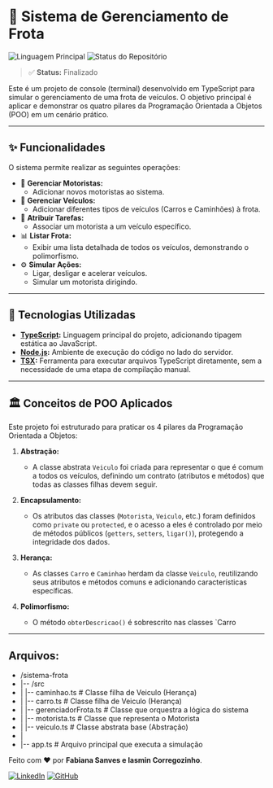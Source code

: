 # 🚗 Sistema de Gerenciamento de Frota

![Linguagem Principal](https://img.shields.io/github/languages/top/FabianaSanves/sistema-frota?style=for-the-badge)
![Status do Repositório](https://img.shields.io/badge/status-finalizado-green?style=for-the-badge)

> ✅ **Status:** Finalizado

Este é um projeto de console (terminal) desenvolvido em TypeScript para simular o gerenciamento de uma frota de veículos. O objetivo principal é aplicar e demonstrar os quatro pilares da Programação Orientada a Objetos (POO) em um cenário prático.

---

## ✨ Funcionalidades

O sistema permite realizar as seguintes operações:

-   👤 **Gerenciar Motoristas:**
    -   Adicionar novos motoristas ao sistema.
-   🚚 **Gerenciar Veículos:**
    -   Adicionar diferentes tipos de veículos (Carros e Caminhões) à frota.
-   🔄 **Atribuir Tarefas:**
    -   Associar um motorista a um veículo específico.
-   📊 **Listar Frota:**
    -   Exibir uma lista detalhada de todos os veículos, demonstrando o polimorfismo.
-   ⚙️ **Simular Ações:**
    -   Ligar, desligar e acelerar veículos.
    -   Simular um motorista dirigindo.

---

## 🚀 Tecnologias Utilizadas

-   **[TypeScript](https://www.typescriptlang.org/):** Linguagem principal do projeto, adicionando tipagem estática ao JavaScript.
-   **[Node.js](https://nodejs.org/):** Ambiente de execução do código no lado do servidor.
-   **[TSX](https://github.com/esbuild-kit/tsx):** Ferramenta para executar arquivos TypeScript diretamente, sem a necessidade de uma etapa de compilação manual.

---

## 🏛️ Conceitos de POO Aplicados

Este projeto foi estruturado para praticar os 4 pilares da Programação Orientada a Objetos:

1.  **Abstração:**
    -   A classe abstrata `Veiculo` foi criada para representar o que é comum a todos os veículos, definindo um contrato (atributos e métodos) que todas as classes filhas devem seguir.

2.  **Encapsulamento:**
    -   Os atributos das classes (`Motorista`, `Veiculo`, etc.) foram definidos como `private` ou `protected`, e o acesso a eles é controlado por meio de métodos públicos (`getters`, `setters`, `ligar()`), protegendo a integridade dos dados.

3.  **Herança:**
    -   As classes `Carro` e `Caminhao` herdam da classe `Veiculo`, reutilizando seus atributos e métodos comuns e adicionando características específicas.

4.  **Polimorfismo:**
    -   O método `obterDescricao()` é sobrescrito nas classes `Carro
---

## **Arquivos:**
   
  -  /sistema-frota
  -  |-- /src
  -  |   |-- caminhao.ts         # Classe filha de Veiculo (Herança)
  -  |   |-- carro.ts            # Classe filha de Veiculo (Herança)
  -  |   |-- gerenciadorFrota.ts   # Classe que orquestra a lógica do sistema
  -  |   |-- motorista.ts        # Classe que representa o Motorista
  -  |   |-- veiculo.ts          # Classe abstrata base (Abstração)
  -  |
  - |-- app.ts              # Arquivo principal que executa a simulação


Feito com ❤️ por **Fabiana Sanves e Iasmin Corregozinho**.

[![LinkedIn](https://img.shields.io/badge/LinkedIn-Fabiana%20Sanves-0A66C2?style=flat-square&logo=linkedin)](https://www.linkedin.com/in/fabisanves/)
[![GitHub](https://img.shields.io/badge/GitHub-FabianaSanves-181717?style=flat-square&logo=github)](https://github.com/FabianaSanves)
